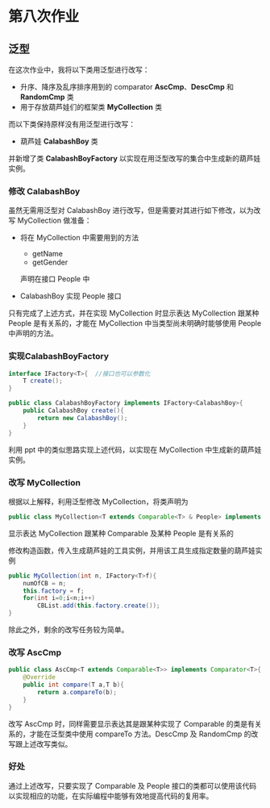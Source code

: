 # 第八次作业

## 泛型

在这次作业中，我将以下类用泛型进行改写：

* 升序、降序及乱序排序用到的 comparator **AscCmp**、**DescCmp** 和 **RandomCmp** 类
* 用于存放葫芦娃们的框架类 **MyCollection** 类

而以下类保持原样没有用泛型进行改写：

* 葫芦娃 **CalabashBoy** 类

并新增了类 **CalabashBoyFactory** 以实现在用泛型改写的集合中生成新的葫芦娃实例。



### 修改 CalabashBoy

虽然无需用泛型对 CalabashBoy 进行改写，但是需要对其进行如下修改，以为改写 MyCollection 做准备：

* 将在 MyCollection 中需要用到的方法

  * getName
  * getGender

  声明在接口 People 中

* CalabashBoy 实现 People 接口

只有完成了上述方式，并在实现 MyCollection 时显示表达 MyCollection 跟某种 People 是有关系的，才能在 MyCollection 中当类型尚未明确时能够使用 People 中声明的方法。



### 实现CalabashBoyFactory

~~~java
interface IFactory<T>{  //接口也可以参数化
    T create();
}

public class CalabashBoyFactory implements IFactory<CalabashBoy>{
    public CalabashBoy create(){
        return new CalabashBoy();
    }
}
~~~

利用 ppt 中的类似思路实现上述代码，以实现在 MyCollection 中生成新的葫芦娃实例。



### 改写 MyCollection

根据以上解释，利用泛型修改 MyCollection，将类声明为

~~~java
public class MyCollection<T extends Comparable<T> & People> implements Iterable<T>{...}
~~~

显示表达 MyCollection 跟某种 Comparable 及某种 People 是有关系的

修改构造函数，传入生成葫芦娃的工具实例，并用该工具生成指定数量的葫芦娃实例

~~~java
public MyCollection(int n, IFactory<T>f){
    numOfCB = n;
    this.factory = f;
    for(int i=0;i<n;i++)
        CBList.add(this.factory.create());
}
~~~

除此之外，剩余的改写任务较为简单。



### 改写 AscCmp

~~~java
public class AscCmp<T extends Comparable<T>> implements Comparator<T>{
    @Override
    public int compare(T a,T b){
        return a.compareTo(b);
    }
}
~~~

改写 AscCmp 时，同样需要显示表达其是跟某种实现了 Comparable 的类是有关系的，才能在泛型类中使用 compareTo 方法。DescCmp 及 RandomCmp 的改写跟上述改写类似。



### 好处

通过上述改写，只要实现了 Comparable 及 People 接口的类都可以使用该代码以实现相应的功能，在实际编程中能够有效地提高代码的复用率。

